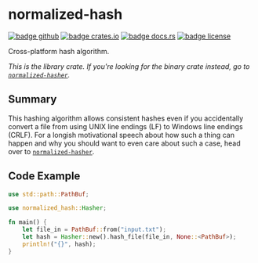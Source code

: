 # normalized-hash

[![badge github]][url github]
[![badge crates.io]][url crates.io]
[![badge docs.rs]][url docs.rs]
[![badge license]][url license]

[badge github]: https://img.shields.io/badge/github-FloGa%2Fnormalized--hasher-green
[badge crates.io]: https://img.shields.io/crates/v/normalized-hash
[badge docs.rs]: https://img.shields.io/docsrs/normalized-hash
[badge license]: https://img.shields.io/crates/l/normalized-hash

[url github]: https://github.com/FloGa/normalized-hasher/crates/normalized-hash
[url crates.io]: https://crates.io/crates/normalized-hash
[url docs.rs]: https://docs.rs/normalized-hash
[url license]: https://github.com/FloGa/normalized-hasher/blob/develop/crates/normalized-hash/LICENSE

Cross-platform hash algorithm.

*This is the library crate. If you're looking for the binary crate instead, go
to [`normalized-hasher`].*

[`normalized-hasher`]: https://github.com/FloGa/normalized-hasher

## Summary

This hashing algorithm allows consistent hashes even if you accidentally
convert a file from using UNIX line endings (LF) to Windows line endings
(CRLF). For a longish motivational speech about how such a thing can happen
and why you should want to even care about such a case, head over to
[`normalized-hasher`].

## Code Example

```rust no_run
use std::path::PathBuf;

use normalized_hash::Hasher;

fn main() {
    let file_in = PathBuf::from("input.txt");
    let hash = Hasher::new().hash_file(file_in, None::<PathBuf>);
    println!("{}", hash);
}
```

